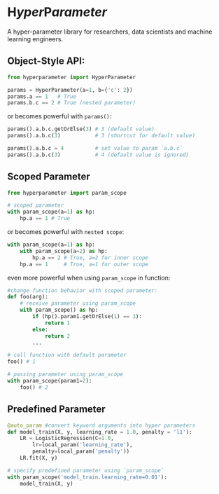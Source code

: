 **H**_yper_**P**_arameter_
===========================
A hyper-parameter library for researchers, data scientists and machine learning engineers.

## Object-Style API:

```python
from hyperparameter import HyperParameter

params = HyperParameter(a=1, b={'c': 2})
params.a == 1   # True
params.b.c == 2 # True (nested parameter)
```

or becomes powerful with `params()`:

```python
params().a.b.c.getOrElse(3) # 3 (default value)
params().a.b.c(3)           # 3 (shortcut for default value)

params().a.b.c = 4          # set value to param `a.b.c`
params().a.b.c(3)           # 4 (default value is ignored) 
```

## Scoped Parameter

```python
from hyperparameter import param_scope

# scoped parameter
with param_scope(a=1) as hp: 
    hp.a == 1 # True
```
or becomes powerful with `nested scope`:
``` python
with param_scope(a=1) as hp: 
    with param_scope(a=2) as hp: 
        hp.a == 2 # True, a=2 for inner scope
    hp.a == 1     # True, a=1 for outer scope
```

even more powerful when using `param_scope` in function:

```python
#change function behavior with scoped parameter:
def foo(arg):
    # receive parameter using param_scope
    with param_scope() as hp: 
        if (hp().param1.getOrElse(1) == 1):
            return 1
        else:
            return 2
        ...

# call function with default parameter
foo() # 1

# passing parameter using param_scope
with param_scope(param1=2): 
    foo() # 2
```

## Predefined Parameter
```python
@auto_param #convert keyword arguments into hyper parameters
def model_train(X, y, learning_rate = 1.0, penalty = 'l1'):
    LR = LogisticRegression(C=1.0, 
        lr=local_param('learning_rate'), 
        penalty=local_param('penalty'))
    LR.fit(X, y)

# specify predefined parameter using `param_scope`
with param_scope('model_train.learning_rate=0.01'):
    model_train(X, y)
```
